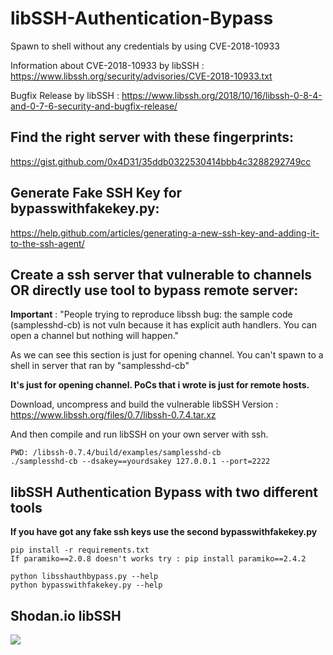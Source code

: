 # libSSH-Authentication-Bypass
Spawn to shell without any credentials by using CVE-2018-10933

Information about CVE-2018-10933 by libSSH : https://www.libssh.org/security/advisories/CVE-2018-10933.txt

Bugfix Release by libSSH : https://www.libssh.org/2018/10/16/libssh-0-8-4-and-0-7-6-security-and-bugfix-release/

## Find the right server with these fingerprints:
https://gist.github.com/0x4D31/35ddb0322530414bbb4c3288292749cc

## Generate Fake SSH Key for bypasswithfakekey.py:
https://help.github.com/articles/generating-a-new-ssh-key-and-adding-it-to-the-ssh-agent/

## Create a ssh server that vulnerable to channels OR directly use tool to bypass remote server:

**Important** : "People trying to reproduce libssh bug: the sample code (samplesshd-cb) is not vuln because it has explicit auth handlers. You can open a channel but nothing will happen."

As we can see this section is just for opening channel. You can't spawn to a shell in server that ran by "samplesshd-cb"

**It's just for opening channel. PoCs that i wrote is just for remote hosts.**

Download, uncompress and build the vulnerable libSSH Version : https://www.libssh.org/files/0.7/libssh-0.7.4.tar.xz

And then compile and run libSSH on your own server with ssh.

```
PWD: /libssh-0.7.4/build/examples/samplesshd-cb
./samplesshd-cb --dsakey==yourdsakey 127.0.0.1 --port=2222
```

## libSSH Authentication Bypass with two different tools
**If you have got any fake ssh keys use the second bypasswithfakekey.py**
```
pip install -r requirements.txt
If paramiko==2.0.8 doesn't works try : pip install paramiko==2.4.2

python libsshauthbypass.py --help
python bypasswithfakekey.py --help
```

## Shodan.io libSSH

![](https://i.imgur.com/SWEfcGR.png)
